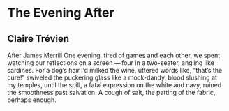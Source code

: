 # The Evening After
## Claire Trévien
After James Merrill
One evening, tired of games and each other,
we spent watching our reflections on a screen
— four in a two-seater, angling like sardines.
For a dog’s hair I’d milked the wine, uttered
words like, “that’s the cure!” swiveled
the puckering glass like a mock-dandy,
blood slushing at my temples, until the spill,
a fatal expression on the white and navy,
ruined the smoothness past salvation. A cough
of salt, the patting of the fabric, perhaps enough.